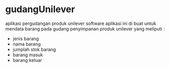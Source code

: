 # gudangUnilever
aplikasi pergudangan produk unilever
software aplikasi ini di buat untuk mendata barang pada gudang penyimpanan
produk unilever yang meliputi :
- jenis barang
- nama barang
- jumplah stok barang
- barang masuk
- barang keluar
